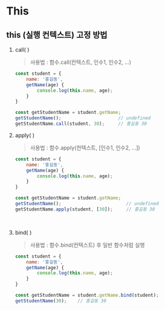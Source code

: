 # This

## this (실행 컨텍스트) 고정 방법

1. call( )
   
   > 사용법 :  함수.call(컨텍스트, 인수1, 인수2, ...)
   
   ```javascript
   const student = {
       name: '홍길동',
       getName(age) {
           console.log(this.name, age);
       }
   }
   
   const getStudentName = student.getName;
   getStudentName();                     // undefined
   getStudentName.call(student, 30);     // 홍길동 30
   ```

2. apply( )
   
   > 사용법 : 함수.apply(컨텍스트, [인수1, 인수2, ...])
   
   ```javascript
   const student = {
       name: '홍길동',
       getName(age) {
           console.log(this.name, age);
       }
   }
   
   const getStudentName = student.getName;
   getStudentName();                        // undefined
   getStudentName.apply(student, [30]);     // 홍길동 30
   ```
<br>

3. bind( )
   
   > 사용법 : 함수.bind(컨텍스트) 후 일반 함수처럼 실행
   
   ```javascript
   const student = {
       name: '홍길동',
       getName(age) {
           console.log(this.name, age);
       }
   }
   
   const getStudentName = student.getName.bind(student);
   getStudentName(30);    // 홍길동 30
   ```